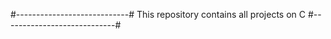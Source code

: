#----------------------------#
This repository contains all projects on C
#----------------------------#
